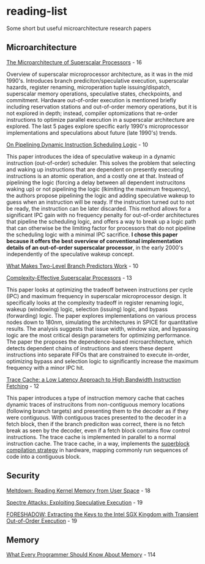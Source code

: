 # reading-list
Some short but useful microarchitecture research papers

## Microarchitecture

[The Microarchitecture of Superscalar Processors](https://github.com/Peter-Herrmann/reading-list/files/11748113/ss_cgi.pdf) - 16

Overview of superscalar microprocessor architecture, as it was in the mid 1990's. Introduces branch prediciton/speculative execution, superscalar hazards, register renaming, microperation tuple issuing/dispatch, superscalar memory operations, speculative states, checkpoints, and commitment. Hardware out-of-order execution is mentioned briefly including reservation stations and out-of-order memory operations, but it is not explored in depth; instead, compiler optomizations that re-order instructions to optimize parallel execution in a superscalar architecture are explored. The last 5 pages explore specific early 1990's microprocessor implementations and speculations about future (late 1990's) trends.

[On Pipelining Dynamic Instruction Scheduling Logic](https://github.com/Peter-Herrmann/reading-list/files/11748110/stark.pdf) - 10

This paper introduces the idea of speculative wakeup in a dynamic instruction (out-of-order) scheduler. This solves the problem that selecting and waking up instructions that are dependent on presently executing instructions is an atomic operation, and a costly one at that. Instead of pipelining the logic (forcing a delay between all dependent instrucitons waking up) or not pipelining the logic (lkimiting the maximum frequency), the authors propose pipelining the logic and adding speculative wakeup to guess when an instruction will be ready. If the instruction turned out to not be ready, the instruction can be later discarded. This method allows for a significant IPC gain with no frequency penalty for out-of-order architectures that pipeline the scheduling logic, and offers a way to break up a logic path that can otherwise be the limiting factor for processors that do not pipeline the scheduling logic with a minimal IPC sacrifice. **I chose this paper because it offers the best overview of conventional implementation details of an out-of-order superscalar processor**, in the early 2000's independently of the speculative wakeup concept.

[What Makes Two-Level Branch Predictors Work](https://github.com/Peter-Herrmann/reading-list/files/11779667/Patt-An-Analysis-of-Correlation-and-Predictability.pdf) - 10



[Complexity-Effective Superscalar Processors](https://github.com/Peter-Herrmann/reading-list/files/11748112/isca.complexity.pdf) - 13

This paper looks at optimizing the tradeoff between instructions per cycle (IPC) and maximum frequency in superscalar microprocessor design. It specifically looks at the complexity tradeoff in register renaming logic, wakeup (windowing) logic, selection (issuing) logic, and bypass (forwarding) logic. The paper explores implementations on various process nodes down to 180nm, simulating the architectures in SPICE for quantitative results. The analysis suggests that issue width, window size, and bypassing logic are the most critical design parameters for optimizing performance. The paper the proposes the dependence-based microarchitecture, which detects dependent chains of instructions and steers these depent instructions into separate FIFOs that are constrained to execute in-order, optimizing bypass and selection logic to significantly increase the maximum frequency with a minor IPC hit.

[Trace Cache: a Low Latency Approach to High Bandwidth Instruction Fetching](https://github.com/Peter-Herrmann/reading-list/files/11748107/micro.trace-cache.pdf) - 12

This paper introduces a type of instruction memory cache that caches dynamic traces of instrucitons from non-contiguous memory locations (following branch targets) and presenting them to the decoder as if they were contiguous. With contiguous traces presented to the decoder in a fetch block, then if the branch prediciton was correct, there is no fetch break as seen by the decoder, even if a fetch block contains flow control instructions. The trace cache is implemented in parallel to a normal instruction cache. The trace cache, in a way, implements the [superblock compilation strategy](https://github.com/Peter-Herrmann/reading-list/files/11750061/hwu_jsuper93.pdf) in hardware, mapping commonly run sequences of code into a contiguous block.

## Security

[Meltdown: Reading Kernel Memory from User Space](https://github.com/Peter-Herrmann/reading-list/files/11748108/meltdown.pdf) - 18

[Spectre Attacks: Exploiting Speculative Execution](https://github.com/Peter-Herrmann/reading-list/files/11748109/spectre.pdf) - 19

[FORESHADOW: Extracting the Keys to the Intel SGX Kingdom with Transient Out-of-Order Execution](https://github.com/Peter-Herrmann/reading-list/files/11779691/foreshadow.pdf) - 19

## Memory

[What Every Programmer Should Know About Memory](https://github.com/Peter-Herrmann/reading-list/files/11779677/cpumemory.pdf) - 114

